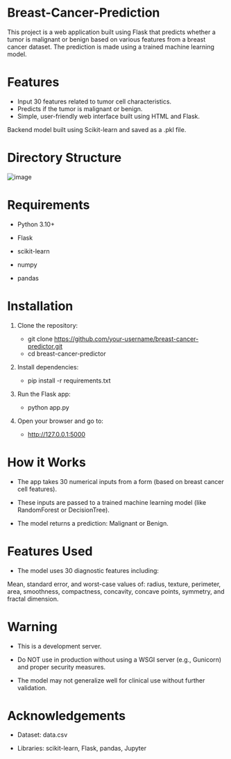 # Breast-Cancer-Prediction

This project is a web application built using Flask that predicts whether a tumor is malignant or benign based on various features from a breast cancer dataset. The prediction is made using a trained machine learning model.

# Features
* Input 30 features related to tumor cell characteristics.
* Predicts if the tumor is malignant or benign.
* Simple, user-friendly web interface built using HTML and Flask.

Backend model built using Scikit-learn and saved as a .pkl file.

# Directory Structure

![image](https://github.com/user-attachments/assets/96ea97e8-8664-4e48-8ed5-2aa43ad88b42)



# Requirements
* Python 3.10+
* Flask

* scikit-learn

* numpy

* pandas

# Installation
1. Clone the repository:
   * git clone https://github.com/your-username/breast-cancer-predictor.git
   * cd breast-cancer-predictor

2. Install dependencies:
   * pip install -r requirements.txt

4. Run the Flask app:
   * python app.py

5. Open your browser and go to:
   * http://127.0.0.1:5000
# How it Works
* The app takes 30 numerical inputs from a form (based on breast cancer cell features).

* These inputs are passed to a trained machine learning model (like RandomForest or DecisionTree).

* The model returns a prediction: Malignant or Benign.

# Features Used
  * The model uses 30 diagnostic features including:

Mean, standard error, and worst-case values of:
radius, texture, perimeter, area, smoothness, compactness, concavity, concave points, symmetry, and fractal dimension.

# Warning
  * This is a development server.
  
  * Do NOT use in production without using a WSGI server (e.g., Gunicorn) and proper security measures.
  
  * The model may not generalize well for clinical use without further validation.

# Acknowledgements
  * Dataset: data.csv
  
  * Libraries: scikit-learn, Flask, pandas, Jupyter


